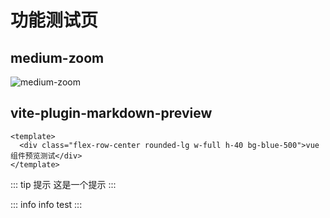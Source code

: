 # 功能测试页

## medium-zoom

![medium-zoom](/public/logo.png)

## vite-plugin-markdown-preview

```vue preview
<template>
  <div class="flex-row-center rounded-lg w-full h-40 bg-blue-500">vue 组件预览测试</div>
</template>
```

::: tip 提示
这是一个提示
:::

::: info info
test
:::
